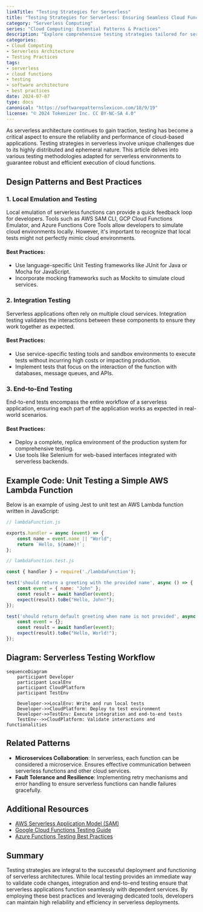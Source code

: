 ```yaml
---
linkTitle: "Testing Strategies for Serverless"
title: "Testing Strategies for Serverless: Ensuring Seamless Cloud Functions"
category: "Serverless Computing"
series: "Cloud Computing: Essential Patterns & Practices"
description: "Explore comprehensive testing strategies tailored for serverless architecture that ensure robust, scalable, and efficient cloud function deployment."
categories:
- Cloud Computing
- Serverless Architecture
- Testing Practices
tags:
- serverless
- cloud functions
- testing
- software architecture
- best practices
date: 2024-07-07
type: docs
canonical: "https://softwarepatternslexicon.com/18/9/19"
license: "© 2024 Tokenizer Inc. CC BY-NC-SA 4.0"
---
```



As serverless architecture continues to gain traction, testing has become a critical aspect to ensure the reliability and performance of cloud-based applications. Testing strategies in serverless involve unique challenges due to its highly distributed and ephemeral nature. This article delves into various testing methodologies adapted for serverless environments to guarantee robust and efficient execution of cloud functions.

## Design Patterns and Best Practices

### 1. **Local Emulation and Testing**
   Local emulation of serverless functions can provide a quick feedback loop for developers. Tools such as AWS SAM CLI, GCP Cloud Functions Emulator, and Azure Functions Core Tools allow developers to simulate cloud environments locally. However, it's important to recognize that local tests might not perfectly mimic cloud environments.

#### Best Practices:
- Use language-specific Unit Testing frameworks like JUnit for Java or Mocha for JavaScript.
- Incorporate mocking frameworks such as Mockito to simulate cloud services.

### 2. **Integration Testing**
   Serverless applications often rely on multiple cloud services. Integration testing validates the interactions between these components to ensure they work together as expected.

#### Best Practices:
- Use service-specific testing tools and sandbox environments to execute tests without incurring high costs or impacting production.
- Implement tests that focus on the interaction of the function with databases, message queues, and APIs.

### 3. **End-to-End Testing**
   End-to-end tests encompass the entire workflow of a serverless application, ensuring each part of the application works as expected in real-world scenarios.

#### Best Practices:
- Deploy a complete, replica environment of the production system for comprehensive testing.
- Use tools like Selenium for web-based interfaces integrated with serverless backends.

## Example Code: Unit Testing a Simple AWS Lambda Function

Below is an example of using Jest to unit test an AWS Lambda function written in JavaScript:

```javascript
// lambdaFunction.js

exports.handler = async (event) => {
    const name = event.name || "World";
    return `Hello, ${name}!`;
};

// lambdaFunction.test.js

const { handler } = require('./lambdaFunction');

test('should return a greeting with the provided name', async () => {
    const event = { name: "John" };
    const result = await handler(event);
    expect(result).toBe("Hello, John!");
});

test('should return default greeting when name is not provided', async () => {
    const event = {};
    const result = await handler(event);
    expect(result).toBe("Hello, World!");
});
```

## Diagram: Serverless Testing Workflow

```mermaid
sequenceDiagram
    participant Developer
    participant LocalEnv
    participant CloudPlatform
    participant TestEnv

    Developer->>LocalEnv: Write and run local tests
    Developer->>CloudPlatform: Deploy to test environment
    Developer->>TestEnv: Execute integration and end-to-end tests
    TestEnv-->>CloudPlatform: Validate interactions and functionalities
```

## Related Patterns

- **Microservices Collaboration**: In serverless, each function can be considered a microservice. Ensures effective communication between serverless functions and other cloud services.
- **Fault Tolerance and Resilience**: Implementing retry mechanisms and error handling to ensure serverless functions can handle failures gracefully.

## Additional Resources

- [AWS Serverless Application Model (SAM)](https://aws.amazon.com/serverless/sam/)
- [Google Cloud Functions Testing Guide](https://cloud.google.com/functions/docs/testing)
- [Azure Functions Testing Best Practices](https://docs.microsoft.com/en-us/azure/azure-functions/functions-test-a-function)

## Summary

Testing strategies are integral to the successful deployment and functioning of serverless architectures. While local testing provides an immediate way to validate code changes, integration and end-to-end testing ensure that serverless applications function seamlessly with dependent services. By employing these best practices and leveraging dedicated tools, developers can maintain high reliability and efficiency in serverless deployments.
